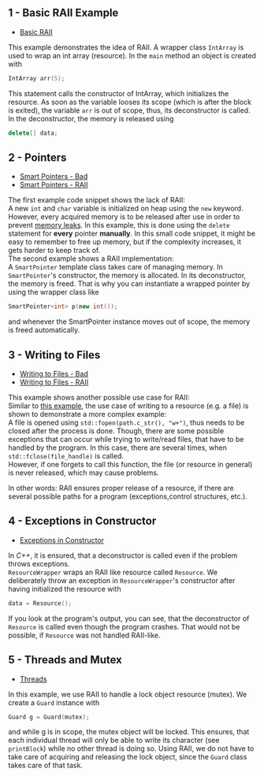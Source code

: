 ## 1 - Basic RAII Example 
- [Basic RAII](/Demo/example_1_basic_raii.cpp)  
  
This example demonstrates the idea of RAII. A wrapper class `IntArray` is used to wrap an int array (resource).
In the `main` method an object is created with 
```cpp
IntArray arr(5);
```
This statement calls the constructor of IntArray, which initializes the resource.
As soon as the variable looses its scope (which is after the block is exited), the variable `arr` is out of scope, thus, 
its deconstructor is called. In the deconstructor, the memory is released using
```cpp
delete[] data;
```

## 2 - Pointers
- [Smart Pointers - Bad](/Demo/example_2_1_smart_pointer_bad.cpp)
- [Smart Pointers - RAII](/Demo/example_2_2_smart_pointer.cpp)
  
The first example code snippet shows the lack of RAII:  
A new `int` and `char` variable is initialized on heap using the `new` keyword.
However, every acquired memory is to be released after use in order to prevent [memory leaks](https://en.wikipedia.org/wiki/Memory_leak).
In this example, this is done using the `delete` statement for **every** pointer **manually**.
In this small code snippet, it might be easy to remember to free up memory, but if the complexity increases, it gets harder to keep track of.  
The second example shows a RAII implementation:  
A `SmartPointer` template class takes care of managing memory. 
In `SmartPointer`'s constructor, the memory is allocated.
In its deconstructor, the memory is freed.
That is why you can instantiate a wrapped pointer by using the wrapper class like 
```cpp
SmartPointer<int> p(new int());
```
and whenever the SmartPointer instance moves out of scope, the memory is freed automatically.

## 3 - Writing to Files
- [Writing to Files - Bad](/Demo/example_3_1_write_to_file_bad.cpp)
- [Writing to Files - RAII](/Demo/example_3_2_write_to_file.cpp)
  
This example shows another possible use case for RAII:  
Similar to [this example](#2---Pointers), the use case of writing to a resource (e.g. a file) is shown to 
demonstrate a more complex example:  
A file is opened using `std::fopen(path.c_str(), "w+")`, thus needs to be closed after the process is done.
Though, there are some possible exceptions that can occur while trying to write/read files, that have to be handled by the program.
In this case, there are several times, when `std::fclose(file_handle)` is called.  
However, if one forgets to call this function, the file (or resource in general) is never released, which may cause problems.  
  
In other words: RAII ensures proper release of a resource, if there are several possible paths for a program (exceptions,control structures, etc.).

## 4 - Exceptions in Constructor
- [Exceptions in Constructor](/Demo/example_4_exception_in_constructor.cpp)
  
In _C++_, it is ensured, that a deconstructor is called even if the problem throws exceptions.  
`ResourceWrapper` wraps an RAII like resource called `Resource`. We deliberately throw an exception in `ResourceWrapper`'s constructor after having initialized the resource with
```cpp
data = Resource();
```
If you look at the program's output, you can see, that the deconstructor of `Resource` is called even though the program crashes.
That would not be possible, if `Resource` was not handled RAII-like.


## 5 - Threads and Mutex
- [Threads](/Demo/example_5_threads_mutex.cpp)
  
In this example, we use RAII to handle a lock object resource (mutex).
We create a `Guard` instance with 
```cpp
Guard g = Guard(mutex);
```
and while g is in scope, the mutex object will be locked. This ensures, that each individual thread will only be able to write its character
(see `printBlock`) while no other thread is doing so.
Using RAII, we do not have to take care of acquiring and releasing the lock object, since the `Guard` class takes care of that task.  

